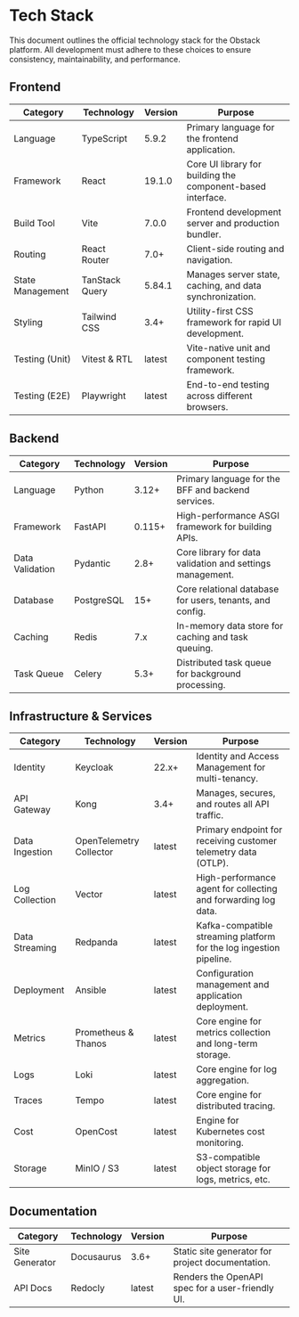 # Tech Stack

This document outlines the official technology stack for the Obstack platform. All development must adhere to these choices to ensure consistency, maintainability, and performance.

## Frontend

| Category | Technology | Version | Purpose |
|---|---|---|---|
| Language | TypeScript | 5.9.2 | Primary language for the frontend application. |
| Framework | React | 19.1.0 | Core UI library for building the component-based interface. |
| Build Tool | Vite | 7.0.0 | Frontend development server and production bundler. |
| Routing | React Router | 7.0+ | Client-side routing and navigation. |
| State Management | TanStack Query | 5.84.1 | Manages server state, caching, and data synchronization. |
| Styling | Tailwind CSS | 3.4+ | Utility-first CSS framework for rapid UI development. |
| Testing (Unit) | Vitest & RTL | latest | Vite-native unit and component testing framework. |
| Testing (E2E) | Playwright | latest | End-to-end testing across different browsers. |

## Backend

| Category | Technology | Version | Purpose |
|---|---|---|---|
| Language | Python | 3.12+ | Primary language for the BFF and backend services. |
| Framework | FastAPI | 0.115+ | High-performance ASGI framework for building APIs. |
| Data Validation | Pydantic | 2.8+ | Core library for data validation and settings management. |
| Database | PostgreSQL | 15+ | Core relational database for users, tenants, and config. |
| Caching | Redis | 7.x | In-memory data store for caching and task queuing. |
| Task Queue | Celery | 5.3+ | Distributed task queue for background processing. |

## Infrastructure & Services

| Category | Technology | Version | Purpose |
|---|---|---|---|
| Identity | Keycloak | 22.x+ | Identity and Access Management for multi-tenancy. |
| API Gateway | Kong | 3.4+ | Manages, secures, and routes all API traffic. |
| Data Ingestion | OpenTelemetry Collector | latest | Primary endpoint for receiving customer telemetry data (OTLP). |
| Log Collection | Vector | latest | High-performance agent for collecting and forwarding log data. |
| Data Streaming | Redpanda | latest | Kafka-compatible streaming platform for the log ingestion pipeline. |
| Deployment | Ansible | latest | Configuration management and application deployment. |
| Metrics | Prometheus & Thanos | latest | Core engine for metrics collection and long-term storage. |
| Logs | Loki | latest | Core engine for log aggregation. |
| Traces | Tempo | latest | Core engine for distributed tracing. |
| Cost | OpenCost | latest | Engine for Kubernetes cost monitoring. |
| Storage | MinIO / S3 | latest | S3-compatible object storage for logs, metrics, etc. |

## Documentation

| Category | Technology | Version | Purpose |
|---|---|---|---|
| Site Generator | Docusaurus | 3.6+ | Static site generator for project documentation. |
| API Docs | Redocly | latest | Renders the OpenAPI spec for a user-friendly UI. |
